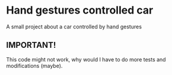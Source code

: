 # Hand gestures controlled car
A small project about a car controlled by hand gestures

## IMPORTANT!
This code might not work, why would I have to do more tests and modifications (maybe).
